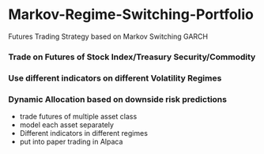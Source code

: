 # Markov-Regime-Switching-Portfolio
Futures Trading Strategy based on Markov Switching GARCH

### Trade on Futures of Stock Index/Treasury Security/Commodity

### Use different indicators on different Volatility Regimes

### Dynamic Allocation based on downside risk predictions

- trade futures of multiple asset class
- model each asset separately
- Different indicators in different regimes
- put into paper trading in Alpaca
